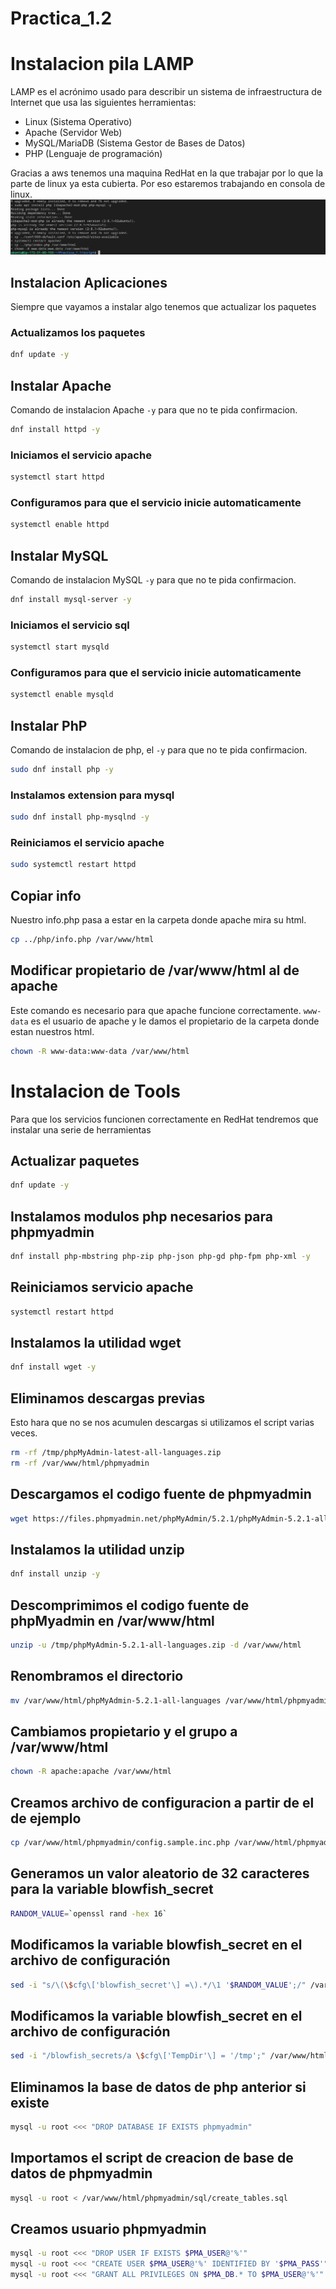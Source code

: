 # Practica_1.2
# Instalacion pila LAMP
LAMP es el acrónimo usado para describir un sistema de infraestructura de Internet que usa las siguientes herramientas:

- Linux (Sistema Operativo)
- Apache (Servidor Web)
- MySQL/MariaDB (Sistema Gestor de Bases de Datos)
- PHP (Lenguaje de programación)

Gracias a aws tenemos una maquina RedHat en la que trabajar por lo que la parte de linux ya esta cubierta. Por eso estaremos trabajando en consola de linux.
![](/images/2.png)

## Instalacion Aplicaciones
Siempre que vayamos a instalar algo tenemos que actualizar los paquetes

### Actualizamos los paquetes
```bash
dnf update -y
``` 

## Instalar Apache
Comando de instalacion Apache `-y` para que no te pida confirmacion.
```bash
dnf install httpd -y
```
### Iniciamos el servicio apache
```bash
systemctl start httpd
```
### Configuramos para que el servicio inicie automaticamente
```bash
systemctl enable httpd
```
## Instalar MySQL 
Comando de instalacion MySQL `-y` para que no te pida confirmacion. 
```bash
dnf install mysql-server -y
```
### Iniciamos el servicio sql
```bash
systemctl start mysqld
```
### Configuramos para que el servicio inicie automaticamente
```bash
systemctl enable mysqld
```
## Instalar PhP 
Comando de instalacion de php, el `-y` para que no te pida confirmacion.  
```bash
sudo dnf install php -y
```
### Instalamos extension para mysql
```bash
sudo dnf install php-mysqlnd -y
```
### Reiniciamos el servicio apache
```bash
sudo systemctl restart httpd
```
## Copiar info
Nuestro info.php pasa a estar en la carpeta donde apache mira su html.
```bash
cp ../php/info.php /var/www/html
```  
## Modificar  propietario de /var/www/html al de apache
Este comando es necesario para que apache funcione correctamente. `www-data` es el usuario de apache y le damos el propietario de la carpeta donde estan nuestros html.
```bash
chown -R www-data:www-data /var/www/html
```

# Instalacion de Tools
Para que los servicios funcionen correctamente en RedHat tendremos que instalar una serie de herramientas 
## Actualizar paquetes
```bash
dnf update -y
```

## Instalamos modulos php necesarios para phpmyadmin
```bash
dnf install php-mbstring php-zip php-json php-gd php-fpm php-xml -y
```
## Reiniciamos servicio apache
```bash
systemctl restart httpd
```

## Instalamos la utilidad wget
```bash
dnf install wget -y
```

## Eliminamos descargas previas
Esto hara que no se nos acumulen descargas si utilizamos el script varias veces.
```bash
rm -rf /tmp/phpMyAdmin-latest-all-languages.zip
rm -rf /var/www/html/phpmyadmin
```

## Descargamos el codigo fuente de phpmyadmin
```bash
wget https://files.phpmyadmin.net/phpMyAdmin/5.2.1/phpMyAdmin-5.2.1-all-languages.zip -P /tmp
```

## Instalamos la utilidad unzip
```bash
dnf install unzip -y
```

## Descomprimimos el codigo fuente de phpMyadmin en /var/www/html
```bash
unzip -u /tmp/phpMyAdmin-5.2.1-all-languages.zip -d /var/www/html
```

## Renombramos el directorio
```bash
mv /var/www/html/phpMyAdmin-5.2.1-all-languages /var/www/html/phpmyadmin
```

## Cambiamos propietario y el grupo a /var/www/html
```bash
chown -R apache:apache /var/www/html
```

## Creamos archivo de configuracion a partir de el de ejemplo
```bash
cp /var/www/html/phpmyadmin/config.sample.inc.php /var/www/html/phpmyadmin/config.inc.php
```

## Generamos un valor aleatorio de 32 caracteres para la variable blowfish_secret
```bash
RANDOM_VALUE=`openssl rand -hex 16`
```

## Modificamos la variable blowfish_secret en el archivo de configuración
```bash
sed -i "s/\(\$cfg\['blowfish_secret'\] =\).*/\1 '$RANDOM_VALUE';/" /var/www/html/phpmyadmin/config.inc.php
```

## Modificamos la variable blowfish_secret en el archivo de configuración
```bash
sed -i "/blowfish_secrets/a \$cfg\['TempDir'\] = '/tmp';" /var/www/html/phpmytadmin/config.inc.php
```

## Eliminamos la base de datos de php anterior si existe
```bash
mysql -u root <<< "DROP DATABASE IF EXISTS phpmyadmin"
```

## Importamos el script  de creacion de base de datos de phpmyadmin
```bash
mysql -u root < /var/www/html/phpmyadmin/sql/create_tables.sql
```

## Creamos usuario phpmyadmin
```bash
mysql -u root <<< "DROP USER IF EXISTS $PMA_USER@'%'"
mysql -u root <<< "CREATE USER $PMA_USER@'%' IDENTIFIED BY '$PMA_PASS'"
mysql -u root <<< "GRANT ALL PRIVILEGES ON $PMA_DB.* TO $PMA_USER@'%'"
```

